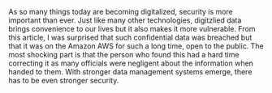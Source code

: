 As so many things today are becoming digitalized, security is more important than ever.
Just like many other technologies, digitzlied data brings convenience to our lives but it also makes it more vulnerable.
From this article, I was surprised that such confidential data was breached but that it was on the Amazon AWS for such a long time, open to the public. The most shocking part is that the person who found this had a hard time correcting it as many officials were negligent about the information when handed to them. With stronger data management systems emerge, there has to be even stronger security.